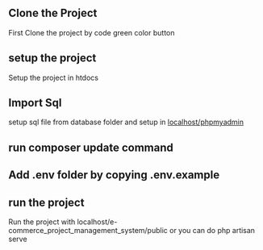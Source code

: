 
## Clone the Project

First Clone the project by code green color button

## setup the project

Setup the project in htdocs 

## Import Sql 

setup sql file from database folder and setup in [localhost/phpmyadmin](http://localhost/phpmyadmin/)

## run composer update command

## Add .env folder by copying .env.example

## run the project

Run the project with localhost/e-commerce_project_management_system/public
or you can do php artisan serve